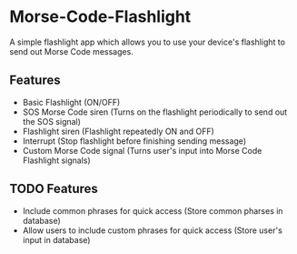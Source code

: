 # Morse-Code-Flashlight

A simple flashlight app which allows you to use your device's flashlight to send out Morse Code messages.

## Features
- Basic Flashlight (ON/OFF)
- SOS Morse Code siren (Turns on the flashlight periodically to send out the SOS signal)
- Flashlight siren (Flashlight repeatedly ON and OFF)
- Interrupt (Stop flashlight before finishing sending message)
- Custom Morse Code signal (Turns user's input into Morse Code Flashlight signals)
## TODO Features
- Include common phrases for quick access (Store common pharses in database)
- Allow users to include custom phrases for quick access (Store user's input in database)
